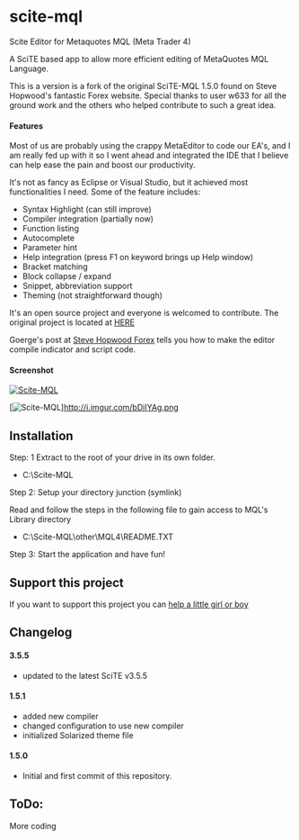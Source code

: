 # scite-mql
Scite Editor for Metaquotes MQL (Meta Trader 4)

A SciTE based app to allow more efficient editing of MetaQuotes MQL Language. 

This is a version is a fork of the original SciTE-MQL 1.5.0 found on Steve Hopwood's fantastic Forex website.
Special thanks to user w633 for all the ground work and the others who helped contribute to such a great idea.



#### Features
Most of us are probably using the crappy MetaEditor to code our EA's, and I am really fed up with it so I went ahead and integrated the IDE that I believe can help ease the pain and boost our productivity.

It's not as fancy as Eclipse or Visual Studio, but it achieved most functionalities I need. Some of the feature includes:

- Syntax Highlight (can still improve)
- Compiler integration (partially now)
- Function listing
- Autocomplete
- Parameter hint
- Help integration (press F1 on keyword brings up Help window)
- Bracket matching
- Block collapse / expand
- Snippet, abbreviation support
- Theming (not straightforward though)

It's an open source project and everyone is welcomed to contribute. The original project is located at [HERE](https://code.google.com/p/scite-mql/)

Goerge's post at [Steve Hopwood Forex](http://www.stevehopwoodforex.com/phpBB3/viewtopic.php?p=26565#p26565) tells you how to make the editor compile indicator and script code.

#### Screenshot

[![Scite-MQL](http://wiki.scite-mql.googlecode.com/hg/images/scite-mql-s1.png)](http://wiki.scite-mql.googlecode.com/hg/images/scite-mql-s1.png)

[![Scite-MQL](http://i.imgur.com/bDiIYAg.png)]http://i.imgur.com/bDiIYAg.png

## Installation

Step: 1
Extract to the root of your drive in its own folder. 

- C:\Scite-MQL

Step 2: Setup your directory junction (symlink)

Read and follow the steps in the following file to gain access to MQL's Library directory

- C:\Scite-MQL\other\MQL4\README.TXT

Step 3: Start the application and have fun!


## Support this project

If you want to support this project you can [help a little girl or boy](http://www.compassion.com/)

## Changelog

#### 3.5.5
- updated to the latest SciTE v3.5.5


#### 1.5.1
- added new compiler
- changed configuration to use new compiler
- initialized Solarized theme file

#### 1.5.0
- Initial and first commit of this repository.  

## ToDo:

More coding


